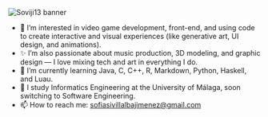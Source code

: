 
![Soviji13 banner](https://capsule-render.vercel.app/api?type=venom&height=200&color=0:64d8c3,100:40a070&text=Soviji13&textBg=false&fontColor=e0ffff&animation=fadeIn&desc=Sofia%20Si%20Villalba%20Jimenez&reversal=false&descSize=20&descAlignY=80)


- 👀 I’m interested in video game development, front-end, and using code to create interactive and visual experiences (like generative art, UI design, and animations).
- ✨ I’m also passionate about music production, 3D modeling, and graphic design — I love mixing tech and art in everything I do.
- 🌱 I’m currently learning Java, C, C++, R, Markdown, Python, Haskell, and Luau.
- 📖 I study Informatics Engineering at the University of Málaga, soon switching to Software Engineering.
- 📫 How to reach me: sofiasivillalbajimenez@gmail.com

<!---
Soviji13/Soviji13 is a ✨ special ✨ repository because its `README.md` (this file) appears on your GitHub profile.
You can click the Preview link to take a look at your changes.
--->
